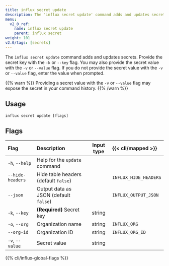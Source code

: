 ```yaml
---
title: influx secret update
description: The 'influx secret update' command adds and updates secrets.
menu:
  v2_0_ref:
    name: influx secret update
    parent: influx secret
weight: 101
v2.0/tags: [secrets]
---
```


The `influx secret update` command adds and updates secrets.
Provide the secret key with the `-k` or `--key` flag.
You may also provide the secret value with the `-v` or `--value` flag.
If you do not provide the secret value with the `-v` or `--value` flag,
enter the value when prompted.

{{% warn %}}
Providing a secret value with the `-v` or `--value` flag may expose the secret
in your command history.
{{% /warn %}}

## Usage
```
influx secret update [flags]
```

## Flags
| Flag             | Description                           | Input type | {{< cli/mapped >}}    |
|:----             |:-----------                           |:----------:|:------------------    |
| `-h`, `--help`   | Help for the `update` command         |            |                       |
| `--hide-headers` | Hide table headers (default `false`)  |            | `INFLUX_HIDE_HEADERS` |
| `--json`         | Output data as JSON (default `false`) |            | `INFLUX_OUTPUT_JSON`  |
| `-k`, `--key`    | **(Required)** Secret key             | string     |                       |
| `-o`, `--org`    | Organization name                     | string     | `INFLUX_ORG`          |
| `--org-id`       | Organization ID                       | string     | `INFLUX_ORG_ID`       |
| `-v`, `--value`  | Secret value                          | string     |                       |

{{% cli/influx-global-flags %}}
